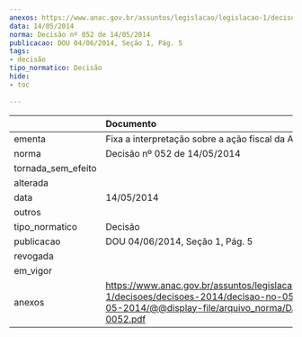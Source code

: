 ```yaml
---
anexos: https://www.anac.gov.br/assuntos/legislacao/legislacao-1/decisoes/decisoes-2014/decisao-no-052-de-14-05-2014/@@display-file/arquivo_norma/DA2014-0052.pdf
data: 14/05/2014
norma: Decisão nº 052 de 14/05/2014
publicacao: DOU 04/06/2014, Seção 1, Pág. 5
tags:
- decisão
tipo_normatico: Decisão
hide: 
- toc 
 
---
```


|                    | Documento                                                                                                                                                 |
|:-------------------|:----------------------------------------------------------------------------------------------------------------------------------------------------------|
| ementa             | Fixa a interpretação sobre a ação fiscal da ANAC.                                                                                                         |
| norma              | Decisão nº 052 de 14/05/2014                                                                                                                              |
| tornada_sem_efeito |                                                                                                                                                           |
| alterada           |                                                                                                                                                           |
| data               | 14/05/2014                                                                                                                                                |
| outros             |                                                                                                                                                           |
| tipo_normatico     | Decisão                                                                                                                                                   |
| publicacao         | DOU 04/06/2014, Seção 1, Pág. 5                                                                                                                           |
| revogada           |                                                                                                                                                           |
| em_vigor           |                                                                                                                                                           |
| anexos             | https://www.anac.gov.br/assuntos/legislacao/legislacao-1/decisoes/decisoes-2014/decisao-no-052-de-14-05-2014/@@display-file/arquivo_norma/DA2014-0052.pdf |
